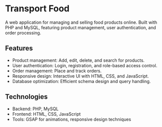 # Transport Food

A web application for managing and selling food products online. Built with PHP and MySQL, featuring product management, user authentication, and order processing.

## Features
- Product management: Add, edit, delete, and search for products.
- User authentication: Login, registration, and role-based access control.
- Order management: Place and track orders.
- Responsive design: Interactive UI with HTML, CSS, and JavaScript.
- Database optimization: Efficient schema design and query handling.

## Technologies
- Backend: PHP, MySQL
- Frontend: HTML, CSS, JavaScript
- Tools: GSAP for animations, responsive design techniques

